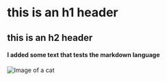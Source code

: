 # this is an h1 header
## this is an h2 header


#### I added some text that tests the markdown language

![Image of a cat](https://th-thumbnailer.cdn-si-edu.com/umUS4APtI6rVF-E166nd-dupmRA=/800x800/filters:focal(1061x707:1062x708)/https://tf-cmsv2-smithsonianmag-media.s3.amazonaws.com/filer_public/55/95/55958815-3a8a-4032-ac7a-ff8c8ec8898a/gettyimages-1067956982.jpg)
